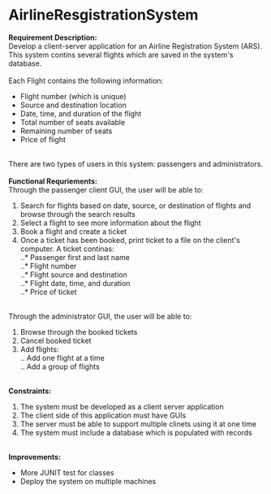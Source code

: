 # AirlineResgistrationSystem

**Requirement Description:** <br />
Develop a client-server application for an Airline Registration System (ARS). This system contins several flights which are saved in the system's database. <br /><br />
Each Flight contains the following information: <br />
- Flight number (which is unique) <br />
- Source and destination location <br />
- Date, time, and duration of the flight <br />
- Total number of seats available <br />
- Remaining number of seats <br />
- Price of flight <br /><br />

There are two types of users in this system: passengers and administrators.<br /><br />
**Functional Requriements:** <br />
Through the passenger client GUI, the user will be able to: 
1. Search for flights based on date, source, or destination of flights and browse through the search results<br />
2. Select a flight to see more information about the flight <br />
3. Book a flight and create a ticket <br />
4. Once a ticket has been booked, print ticket to a file on the client's computer. A ticket continas: <br />
..* Passenger first and last name <br />
..* Flight number <br />
..* Flight source and destination <br />
..* Flight date, time, and duration <br />
..* Price of ticket <br /><br />

Through the administrator GUI, the user will be able to:
1. Browse through the booked tickets <br />
2. Cancel booked ticket <br />
3. Add flights: <br />
.. Add one flight at a time <br />
.. Add a group of flights <br /><br />

**Constraints:**
1. The system must be developed as a client server application<br />
2. The client side of this application must have GUIs<br />
3. The server must be able to support multiple clinets using it at one time<br />
4. The system must include a database which is populated with records<br /><br />

**Improvements:**
- More JUNIT test for classes <br />
- Deploy the system on multiple machines<br />

